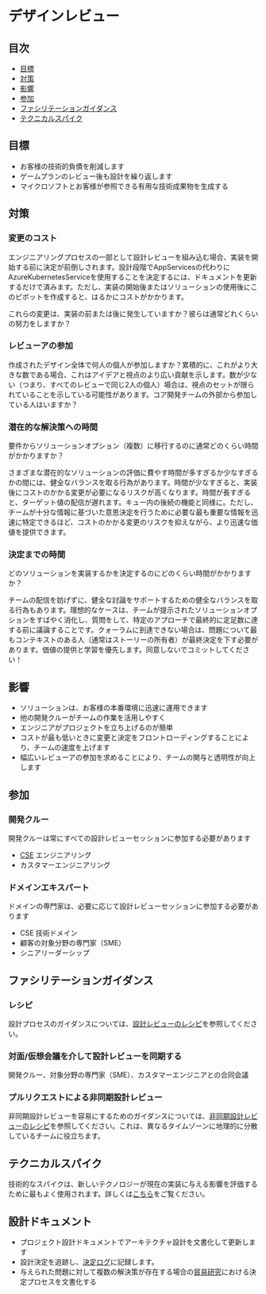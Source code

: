 # デザインレビュー

## 目次

- [目標](#目標)
- [対策](#対策)
- [影響](#影響)
- [参加](#参加)
- [ファシリテーションガイダンス](#ファシリテーションガイダンス)
- [テクニカルスパイク](#テクニカルスパイク)

## 目標

- お客様の技術的負債を削減します
- ゲームプランのレビュー後も設計を繰り返します
- マイクロソフトとお客様が参照できる有用な技術成果物を生成する

## 対策

### 変更のコスト

エンジニアリングプロセスの一部として設計レビューを組み込む場合、実装を開始する前に決定が前倒しされます。設計段階でAppServicesの代わりにAzureKubernetesServiceを使用することを決定するには、ドキュメントを更新するだけで済みます。ただし、実装の開始後またはソリューションの使用後にこのピボットを作成すると、はるかにコストがかかります。

これらの変更は、実装の前または後に発生していますか？彼らは通常どれくらいの努力をしますか？

### レビューアの参加

作成されたデザイン全体で何人の個人が参加しますか？累積的に、これがより大きな数である場合、これはアイデアと視点のより広い貢献を示します。数が少ない（つまり、すべてのレビューで同じ2人の個人）場合は、視点のセットが限られていることを示している可能性があります。コア開発チームの外部から参加している人はいますか？

### 潜在的な解決策への時間

要件からソリューションオプション（複数）に移行するのに通常どのくらい時間がかかりますか？

さまざまな潜在的なソリューションの評価に費やす時間が多すぎるか少なすぎるかの間には、健全なバランスを取る行為があります。時間が少なすぎると、実装後にコストのかかる変更が必要になるリスクが高くなります。時間が長すぎると、ターゲット値の配信が遅れます。キュー内の後続の機能と同様に。ただし、チームが十分な情報に基づいた意思決定を行うために必要な最も重要な情報を迅速に特定できるほど、コストのかかる変更のリスクを抑えながら、より迅速な価値を提供できます。

### 決定までの時間

どのソリューションを実装するかを決定するのにどのくらい時間がかかりますか？

チームの配信を妨げずに、健全な討論をサポートするための健全なバランスを取る行為もあります。理想的なケースは、チームが提示されたソリューションオプションをすばやく消化し、質問をして、特定のアプローチで最終的に定足数に達する前に議論することです。クォーラムに到達できない場合は、問題について最もコンテキストのある人（通常はストーリーの所有者）が最終決定を下す必要があります。価値の提供と学習を優先します。同意しないでコミットしてください！

## 影響

- ソリューションは、お客様の本番環境に迅速に運用できます
- 他の開発クルーがチームの作業を活用しやすく
- エンジニアがプロジェクトを立ち上げるのが簡単
- コストが最も低いときに変更と決定をフロントローディングすることにより、チームの速度を上げます
- 幅広いレビューアの参加を求めることにより、チームの関与と透明性が向上します

## 参加

### 開発クルー

開発クルーは常にすべての設計レビューセッションに参加する必要があります

- [CSE](../../CSE.md) エンジニアリング
- カスタマーエンジニアリング

### ドメインエキスパート

ドメインの専門家は、必要に応じて設計レビューセッションに参加する必要があります

- CSE 技術ドメイン
- 顧客の対象分野の専門家（SME）
- シニアリーダーシップ

## ファシリテーションガイダンス

### レシピ

設計プロセスのガイダンスについては、[設計レビューのレシピ](./recipes/README.md)を参照してください。

### 対面/仮想会議を介して設計レビューを同期する

開発クルー、対象分野の専門家（SME）、カスタマーエンジニアとの合同会議

### プルリクエストによる非同期設計レビュー

非同期設計レビューを容易にするためのガイダンスについては、[非同期設計レビューのレシピ](./recipes/async-design-reviews.md)を参照してください。これは、異なるタイムゾーンに地理的に分散しているチームに役立ちます。

## テクニカルスパイク

技術的なスパイクは、新しいテクノロジーが現在の実装に与える影響を評価するために最もよく使用されます。詳しくは[こちら](./recipes/technical-spike.md)をご覧ください。

## 設計ドキュメント

- プロジェクト設計ドキュメントでアーキテクチャ設計を文書化して更新します
- 設計決定を追跡し、[決定ログ](decision-log/README.md)に記録します。
- 与えられた問題に対して複数の解決策が存在する場合の[貿易研究](trade-studies/README.md)における決定プロセスを文書化する
